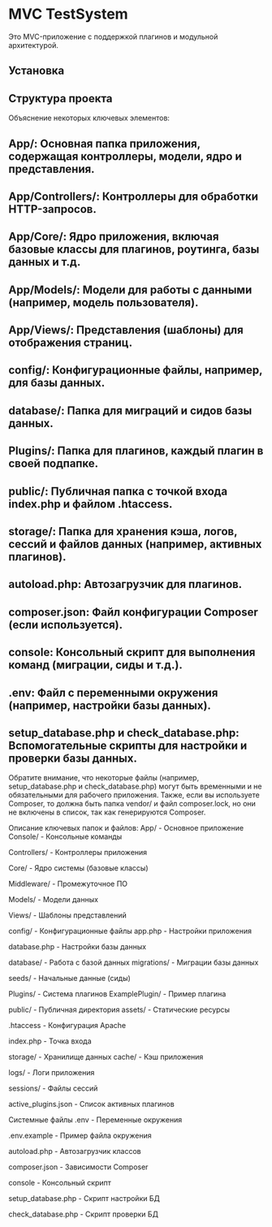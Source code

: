 # MVC TestSystem

Это MVC-приложение с поддержкой плагинов и модульной архитектурой.

## Установка

## Структура проекта

Объяснение некоторых ключевых элементов:

## App/: Основная папка приложения, содержащая контроллеры, модели, ядро и представления.

## App/Controllers/: Контроллеры для обработки HTTP-запросов.

## App/Core/: Ядро приложения, включая базовые классы для плагинов, роутинга, базы данных и т.д.

## App/Models/: Модели для работы с данными (например, модель пользователя).

## App/Views/: Представления (шаблоны) для отображения страниц.

## config/: Конфигурационные файлы, например, для базы данных.

## database/: Папка для миграций и сидов базы данных.

## Plugins/: Папка для плагинов, каждый плагин в своей подпапке.

## public/: Публичная папка с точкой входа index.php и файлом .htaccess.

## storage/: Папка для хранения кэша, логов, сессий и файлов данных (например, активных плагинов).

## autoload.php: Автозагрузчик для плагинов.

## composer.json: Файл конфигурации Composer (если используется).

## console: Консольный скрипт для выполнения команд (миграции, сиды и т.д.).

## .env: Файл с переменными окружения (например, настройки базы данных).

## setup_database.php и check_database.php: Вспомогательные скрипты для настройки и проверки базы данных.

Обратите внимание, что некоторые файлы (например, setup_database.php и check_database.php) могут быть временными и не обязательными для рабочего приложения. Также, если вы используете Composer, то должна быть папка vendor/ и файл composer.lock, но они не включены в список, так как генерируются Composer.

Описание ключевых папок и файлов:
App/ - Основное приложение
Console/ - Консольные команды

Controllers/ - Контроллеры приложения

Core/ - Ядро системы (базовые классы)

Middleware/ - Промежуточное ПО

Models/ - Модели данных

Views/ - Шаблоны представлений

config/ - Конфигурационные файлы
app.php - Настройки приложения

database.php - Настройки базы данных

database/ - Работа с базой данных
migrations/ - Миграции базы данных

seeds/ - Начальные данные (сиды)

Plugins/ - Система плагинов
ExamplePlugin/ - Пример плагина

public/ - Публичная директория
assets/ - Статические ресурсы

.htaccess - Конфигурация Apache

index.php - Точка входа

storage/ - Хранилище данных
cache/ - Кэш приложения

logs/ - Логи приложения

sessions/ - Файлы сессий

active_plugins.json - Список активных плагинов

Системные файлы
.env - Переменные окружения

.env.example - Пример файла окружения

autoload.php - Автозагрузчик классов

composer.json - Зависимости Composer

console - Консольный скрипт

setup_database.php - Скрипт настройки БД

check_database.php - Скрипт проверки БД
